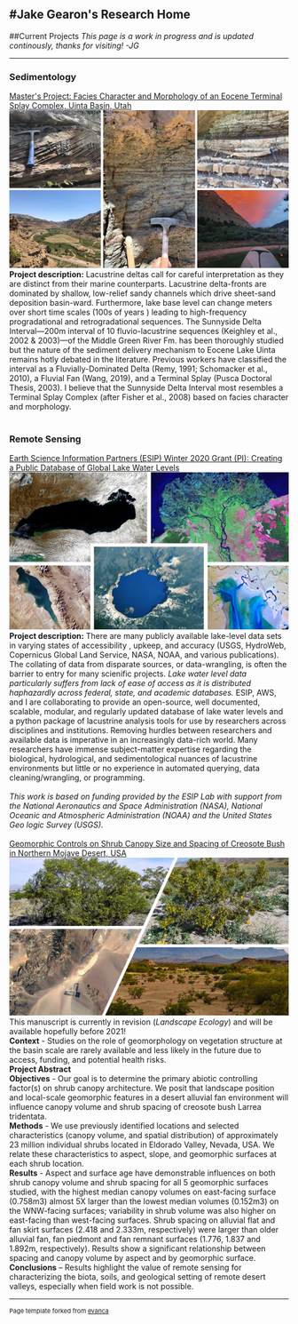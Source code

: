#Jake Gearon's Research Home
---
##Current Projects
_This page is a work in progress and is updated continously, thanks for visiting!
-JG_

---

### Sedimentology 
[Master's Project: Facies Character and Morphology of an Eocene Terminal Splay Complex, Uinta Basin, Utah](/Uinta)
<img src="images/uintachannel.jpg"/>
**Project description:** Lacustrine deltas call for careful interpretation as they are distinct from their marine
counterparts. Lacustrine delta-fronts are dominated by shallow, low-relief sandy channels which drive sheet-sand
deposition basin-ward. Furthermore, lake base level can change meters over short time scales (100s of years
) leading to high-frequency progradational and retrogradational sequences. The Sunnyside Delta Interval—200m
interval of 10 fluvio-lacustrine sequences (Keighley et al., 2002 & 2003)—of the Middle Green River Fm. has been
thoroughly studied but the nature of the sediment delivery mechanism to Eocene Lake Uinta remains hotly debated in
the literature. Previous workers have classified the interval as a Fluvially-Dominated Delta (Remy, 1991; Schomacker
 et al., 2010), a Fluvial Fan (Wang, 2019), and a Terminal Splay (Pusca Doctoral Thesis, 2003). I believe that the
 Sunnyside Delta Interval most resembles a Terminal Splay Complex (after Fisher et al., 2008) based on facies
 character and morphology.
<br><br>
### Remote Sensing
[Earth Science Information Partners (ESIP) Winter 2020 Grant (PI): Creating a Public Database of Global Lake Water
 Levels ](/pdf/ESIP_Proposal_2020_Gearon_Fuka.pdf)
<img src="images/ESIP_Lakes_Cover.jpg"/>
**Project description:** There are many publicly available lake-level data sets in varying states of accessibility
, upkeep, and accuracy (USGS, HydroWeb, Copernicus Global Land Service, NASA, NOAA, and various publications). The
collating of data from disparate sources, or data-wrangling, is often the barrier to entry for many scienific
 projects. _Lake water level data particularly suffers from lack of ease of access as it is distributed haphazardly
 across federal, state, and academic databases._ ESIP, AWS, and I are collaborating to provide an open-source, well
 documented, scalable, modular, and regularly updated database of lake water levels and a python package of
 lacustrine analysis tools for use by researchers across disciplines and institutions. Removing hurdles between researchers and available data is imperative in an increasingly data-rich world. Many researchers have immense subject-matter expertise regarding the biological, hydrological, and sedimentological nuances of lacustrine environments but little or no experience in automated querying, data cleaning/wrangling, or programming. 
<br><br> 
_This work is based on funding provided by the ESIP Lab with support from the National Aeronautics and Space Administration (NASA), National Oceanic and Atmospheric Administration (NOAA) and the United States Geo logic Survey (USGS)._
<br><br>
[Geomorphic Controls on Shrub Canopy Size and Spacing of Creosote Bush in Northern Mojave Desert, USA](/BCCE)
<img src="images/BoulderCity.jpg"/>
This manuscript is currently in revision (_Landscape Ecology_) and will be available hopefully before 2021!<br>
**Context** - Studies on the role of geomorphology on vegetation structure at the basin scale are rarely available
 and less likely in the future due to access, funding, and potential health risks. <br>
 **Project Abstract**<br>
**Objectives** - Our goal is to determine the primary abiotic controlling factor(s) on shrub canopy architecture. We
 posit that landscape position and local-scale geomorphic features in a desert alluvial fan environment will
  influence canopy volume and shrub spacing of creosote bush Larrea tridentata. <br>
**Methods** - We use previously identified locations and selected characteristics (canopy volume, and spatial
 distribution) of approximately 23 million individual shrubs located in Eldorado Valley, Nevada, USA. We relate these
  characteristics to aspect, slope, and geomorphic surfaces at each shrub location. <br>
**Results** - Aspect and surface age have demonstrable influences on both shrub canopy volume and shrub spacing for
 all 5 geomorphic surfaces studied, with the highest median canopy volumes on east-facing surface (0.758m3) almost 5X
  larger than the lowest median volumes (0.152m3) on the WNW-facing surfaces; variability in shrub volume was also
   higher on east-facing than west-facing surfaces. Shrub spacing on alluvial flat and fan skirt surfaces (2.418 and
    2.333m, respectively) were larger than older alluvial fan, fan piedmont and fan remnant surfaces (1.776, 1.837 and 1.892m, respectively). Results show a significant relationship between spacing and canopy volume by aspect and by geomorphic surface. <br>
**Conclusions** – Results highlight the value of remote sensing for characterizing the biota, soils, and geological setting of remote desert valleys, especially when field work is not possible.

---
<p style="font-size:11px">Page template forked from <a href="https://github.com/evanca/quick-portfolio">evanca</a></p>
<!-- Remove above link if you don't want to attibute -->
